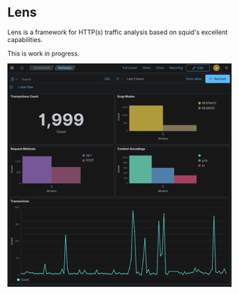 # Lens

Lens is a framework for HTTP(s) traffic analysis based on squid's excellent capabilities.

This is work in progress.

![lens dashboard](https://raw.githubusercontent.com/51390/lens/main/doc/lens.png)
